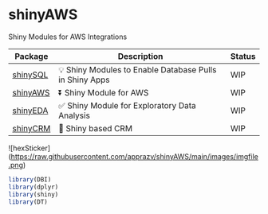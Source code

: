 # shinyAWS
Shiny Modules for AWS Integrations

| Package | Description | Status |
|---|---|---|
| [shinySQL](https://github.com/apprazv/shinySQL) | 💡 Shiny Modules to Enable Database Pulls in Shiny Apps | WIP |
| [shinyAWS](https://github.com/apprazv/shinyAWS) | ⏬ Shiny Module for AWS| WIP |
| [shinyEDA](https://github.com/apprazv/shinyEDA) | ✅ Shiny Module for Exploratory Data Analysis | WIP |
| [shinyCRM](https://github.com/apprazv/shinyCRM/) | 📝 Shiny based CRM | WIP |

![hexSticker] (https://raw.githubusercontent.com/apprazv/shinyAWS/main/images/imgfile.png)

```r
library(DBI)
library(dplyr)
library(shiny)
library(DT)
```